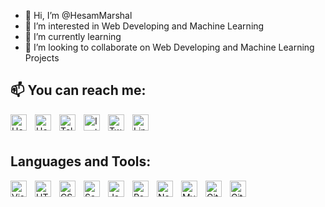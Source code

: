 - 👋 Hi, I’m @HesamMarshal
- 👀 I’m interested in Web Developing and Machine Learning
- 🌱 I’m currently learning 
- 💞️ I’m looking to collaborate on Web Developing and Machine Learning Projects

## 📫 You can reach me:

[<img align="left" alt="HesamMarshal.ir" width="26px" src="https://hesammarshal.ir/favicon/favicon-32x32.png" style="padding-right:10px;" />](http:/HesamMarshal.ir/)
[<img align="left" alt="HesamAkrami.ir" width="26px" src="https://hesamakrami.ir/favicon/favicon-32x32.png" style="padding-right:10px;" />](http:/HesamAkrami.ir/)
[<img align="left" alt="Telegram" width="26px" src="https://cdn.cdnlogo.com/logos/t/39/telegram.svg" style="padding-right:10px;" />](http:/telegram.me/HesamMarshal)
[<img align="left" alt="Instagram" width="26px" src="https://cdn.cdnlogo.com/logos/i/92/instagram.svg" style="padding-right:10px;" />](http://instagram.com/HesamMarshal/)
[<img align="left" alt="Twitter" width="26px" src="https://cdn.cdnlogo.com/logos/t/96/twitter-icon.svg" style="padding-right:10px;" />](https://twitter.com/hesammarshal)
[<img align="left" alt="Linkedin" width="26px" src="https://cdn.cdnlogo.com/logos/l/66/linkedin-icon.svg" style="padding-right:10px;" />](https://www.linkedin.com/in/hesam-akrami/)
<br />
<br />
## Languages and Tools:

<img align="left" alt="Visual Studio Code" width="26px" src="https://cdn.jsdelivr.net/gh/devicons/devicon/icons/vscode/vscode-original.svg" style="padding-right:10px;" />
<img align="left" alt="HTML5" width="26px" src="https://cdn.jsdelivr.net/gh/devicons/devicon/icons/html5/html5-original.svg" style="padding-right:10px;" />
<img align="left" alt="CSS3" width="26px" src="https://cdn.jsdelivr.net/gh/devicons/devicon/icons/css3/css3-original.svg" style="padding-right:10px;" />
<img align="left" alt="Sass" width="26px" src="https://cdn.jsdelivr.net/gh/devicons/devicon/icons/sass/sass-original.svg" style="padding-right:10px;" />
<img align="left" alt="JavaScript" width="26px" src="https://cdn.jsdelivr.net/gh/devicons/devicon/icons/javascript/javascript-original.svg" style="padding-right:10px;" />
<img align="left" alt="React" width="26px" src="https://cdn.jsdelivr.net/gh/devicons/devicon/icons/react/react-original.svg" style="padding-right:10px;" />
<img align="left" alt="Node.js" width="26px" src="https://cdn.jsdelivr.net/gh/devicons/devicon/icons/nodejs/nodejs-original.svg" style="padding-right:10px;" />
<img align="left" alt="MySQL" width="26px" src="https://cdn.jsdelivr.net/gh/devicons/devicon/icons/mysql/mysql-original.svg" style="padding-right:10px;" />
<img align="left" alt="Git" width="26px" src="https://cdn.jsdelivr.net/gh/devicons/devicon/icons/git/git-original.svg" style="padding-right:10px;" />
<img align="left" alt="GitHub" width="26px" src="https://user-images.githubusercontent.com/3369400/139447912-e0f43f33-6d9f-45f8-be46-2df5bbc91289.png" style="padding-right:10px;" />


<!---
HesamMarshal/HesamMarshal is a ✨ special ✨ repository because its `README.md` (this file) appears on your GitHub profile.
You can click the Preview link to take a look at your changes.
--->
